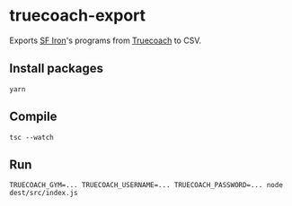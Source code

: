 # truecoach-export

Exports [SF Iron](https://www.sf-iron.com/)'s programs from [Truecoach](https://truecoach.co/) to CSV.

## Install packages
```
yarn
```

## Compile
```
tsc --watch
```

## Run
```
TRUECOACH_GYM=... TRUECOACH_USERNAME=... TRUECOACH_PASSWORD=... node dest/src/index.js
```
